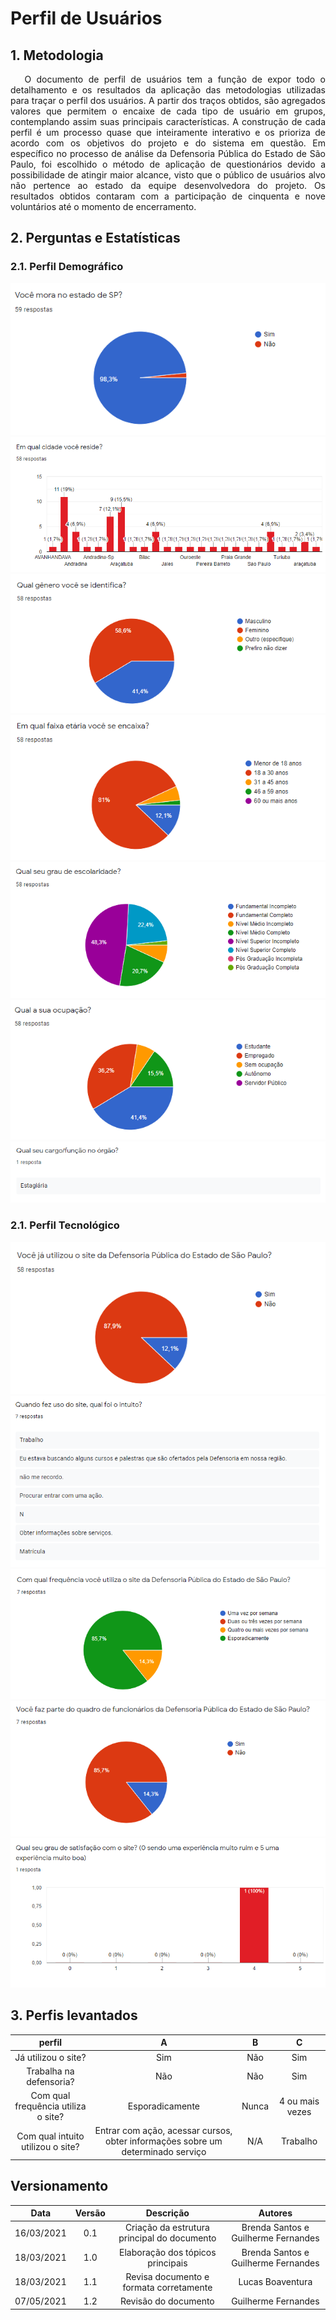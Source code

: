 # Perfil de Usuários

## 1. Metodologia

<p align='justify'> &emsp; O documento de perfil de usuários tem a função de expor todo o detalhamento e os resultados da aplicação das metodologias utilizadas para traçar o perfil dos usuários. A partir dos traços obtidos, são agregados valores que permitem o encaixe de cada tipo de usuário em grupos, contemplando assim suas principais características. A construção de cada perfil é um processo quase que inteiramente interativo e os prioriza de acordo com os objetivos do projeto e do sistema em questão. Em específico no processo de análise da Defensoria Pública do Estado de São Paulo, foi escolhido o método de aplicação de questionários devido a possibilidade de atingir maior alcance, visto que o público de usuários alvo não pertence ao estado da equipe desenvolvedora do projeto. Os resultados obtidos contaram com a participação de cinquenta e nove voluntários até o momento de encerramento.</p>

## 2. Perguntas e Estatísticas

### 2.1. Perfil Demográfico

![Pergunta 1](../assets/questionario_perfil_de_usuario/pergunta1.png)
![Pergunta 2](../assets/questionario_perfil_de_usuario/pergunta2.png)
![Pergunta 3](../assets/questionario_perfil_de_usuario/pergunta3.png)
![Pergunta 4](../assets/questionario_perfil_de_usuario/pergunta4.png)
![Pergunta 5](../assets/questionario_perfil_de_usuario/pergunta5.png)
![Pergunta 6](../assets/questionario_perfil_de_usuario/pergunta6.png)
![Pergunta 11](../assets/questionario_perfil_de_usuario/pergunta11.png)

### 2.1. Perfil Tecnológico

![Pergunta 7](../assets/questionario_perfil_de_usuario/pergunta7.png)
![Pergunta 8](../assets/questionario_perfil_de_usuario/pergunta8.png)
![Pergunta 9](../assets/questionario_perfil_de_usuario/pergunta9.png)
![Pergunta 10](../assets/questionario_perfil_de_usuario/pergunta10.png)
![Pergunta 12](../assets/questionario_perfil_de_usuario/pergunta12.png)

## 3. Perfis levantados

|               perfil                |                                        A                                        |   B   |        C        |
| :---------------------------------: | :-----------------------------------------------------------------------------: | :---: | :-------------: |
|         Já utilizou o site?         |                                       Sim                                       |  Não  |       Sim       |
|       Trabalha na defensoria?       |                                       Não                                       |  Não  |       Sim       |
| Com qual frequência utiliza o site? |                                 Esporadicamente                                 | Nunca | 4 ou mais vezes |
|  Com qual intuito utilizou o site?  | Entrar com ação, acessar cursos, obter informações sobre um determinado serviço |  N/A  |    Trabalho     |

## Versionamento

|    Data    | Versão |                  Descrição                  |               Autores               |
| :--------: | :----: | :-----------------------------------------: | :---------------------------------: |
| 16/03/2021 |  0.1   | Criação da estrutura principal do documento | Brenda Santos e Guilherme Fernandes |
| 18/03/2021 |  1.0   |      Elaboração dos tópicos principais      | Brenda Santos e Guilherme Fernandes |
| 18/03/2021 |  1.1   |      Revisa documento e formata corretamente      | Lucas Boaventura |
| 07/05/2021 | 1.2 | Revisão do documento | Guilherme Fernandes |
